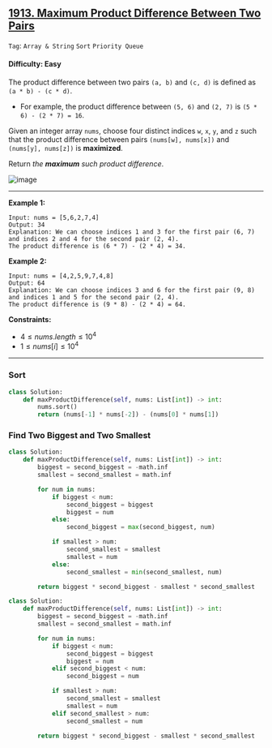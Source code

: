 ## [1913. Maximum Product Difference Between Two Pairs](https://leetcode.com/problems/maximum-product-difference-between-two-pairs)

```Tag```: ```Array & String``` ```Sort``` ```Priority Queue```

#### Difficulty: Easy

The product difference between two pairs ```(a, b)``` and ```(c, d)``` is defined as ```(a * b) - (c * d)```.

- For example, the product difference between ```(5, 6)``` and ```(2, 7)``` is ```(5 * 6) - (2 * 7) = 16```.

Given an integer array ```nums```, choose four distinct indices ```w```, ```x```, ```y```, and ```z``` such that the product difference between pairs ```(nums[w], nums[x])``` and ```(nums[y], nums[z])``` is __maximized__.

Return _the __maximum__ such product difference_.

![image](https://github.com/quananhle/Python/assets/35042430/39f97aa7-4e9e-4b06-9562-7ddc82570502)

---

__Example 1:__
```
Input: nums = [5,6,2,7,4]
Output: 34
Explanation: We can choose indices 1 and 3 for the first pair (6, 7) and indices 2 and 4 for the second pair (2, 4).
The product difference is (6 * 7) - (2 * 4) = 34.
```

__Example 2:__
```
Input: nums = [4,2,5,9,7,4,8]
Output: 64
Explanation: We can choose indices 3 and 6 for the first pair (9, 8) and indices 1 and 5 for the second pair (2, 4).
The product difference is (9 * 8) - (2 * 4) = 64.
```

__Constraints:__

- $4 \le nums.length \le 10^4$
- $1 \le nums[i] \le 10^4$

---

### Sort

```Python
class Solution:
    def maxProductDifference(self, nums: List[int]) -> int:
        nums.sort()
        return (nums[-1] * nums[-2]) - (nums[0] * nums[1])
```

### Find Two Biggest and Two Smallest

```Python
class Solution:
    def maxProductDifference(self, nums: List[int]) -> int:
        biggest = second_biggest = -math.inf
        smallest = second_smallest = math.inf

        for num in nums:
            if biggest < num:
                second_biggest = biggest
                biggest = num
            else:
                second_biggest = max(second_biggest, num)

            if smallest > num:
                second_smallest = smallest
                smallest = num
            else:
                second_smallest = min(second_smallest, num)

        return biggest * second_biggest - smallest * second_smallest
```

```Python
class Solution:
    def maxProductDifference(self, nums: List[int]) -> int:
        biggest = second_biggest = -math.inf
        smallest = second_smallest = math.inf

        for num in nums:
            if biggest < num:
                second_biggest = biggest
                biggest = num
            elif second_biggest < num:
                second_biggest = num

            if smallest > num:
                second_smallest = smallest
                smallest = num
            elif second_smallest > num:
                second_smallest = num

        return biggest * second_biggest - smallest * second_smallest
```
